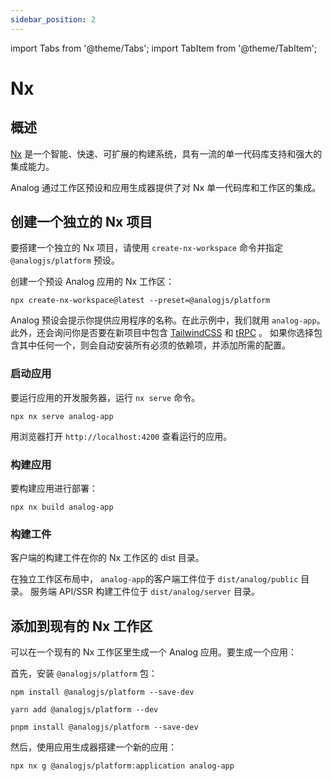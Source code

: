 ```yaml
---
sidebar_position: 2
---
```


import Tabs from '@theme/Tabs';
import TabItem from '@theme/TabItem';

# Nx

## 概述

[Nx](https://nx.dev) 是一个智能、快速、可扩展的构建系统，具有一流的单一代码库支持和强大的集成能力。

Analog 通过工作区预设和应用生成器提供了对 Nx 单一代码库和工作区的集成。

## 创建一个独立的 Nx 项目

要搭建一个独立的 Nx 项目，请使用 `create-nx-workspace` 命令并指定 `@analogjs/platform` 预设。

创建一个预设 Analog 应用的 Nx 工作区：

```shell
npx create-nx-workspace@latest --preset=@analogjs/platform
```

Analog 预设会提示你提供应用程序的名称。在此示例中，我们就用 `analog-app`。
此外，还会询问你是否要在新项目中包含 [TailwindCSS](https://tailwindcss.com) 和 [tRPC](https://trpc.io) 。
如果你选择包含其中任何一个，则会自动安装所有必须的依赖项，并添加所需的配置。

### 启动应用

要运行应用的开发服务器，运行 `nx serve` 命令。

```shell
npx nx serve analog-app
```

用浏览器打开 `http://localhost:4200` 查看运行的应用。

### 构建应用

要构建应用进行部署：

```shell
npx nx build analog-app
```

### 构建工件

客户端的构建工件在你的 Nx 工作区的 dist 目录。

在独立工作区布局中， `analog-app`的客户端工件位于 `dist/analog/public` 目录。
服务端 API/SSR 构建工件位于 `dist/analog/server` 目录。

## 添加到现有的 Nx 工作区

可以在一个现有的 Nx 工作区里生成一个 Analog 应用。要生成一个应用：

首先，安装 `@analogjs/platform` 包：

<Tabs groupId="package-manager">
  <TabItem value="npm">

```shell
npm install @analogjs/platform --save-dev
```

  </TabItem>

  <TabItem label="Yarn" value="yarn">

```shell
yarn add @analogjs/platform --dev
```

  </TabItem>

  <TabItem value="pnpm">

```shell
pnpm install @analogjs/platform --save-dev
```

  </TabItem>
</Tabs>

然后，使用应用生成器搭建一个新的应用：

```shell
npx nx g @analogjs/platform:application analog-app
```
